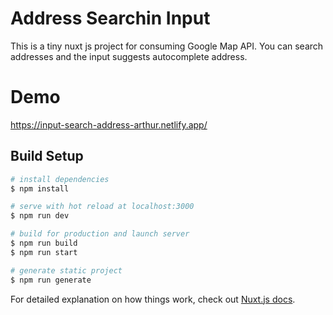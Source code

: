 # Address Searchin Input
This is a tiny nuxt js project for consuming Google Map API. You can search addresses and the input suggests autocomplete address.

# Demo
https://input-search-address-arthur.netlify.app/

## Build Setup

```bash
# install dependencies
$ npm install

# serve with hot reload at localhost:3000
$ npm run dev

# build for production and launch server
$ npm run build
$ npm run start

# generate static project
$ npm run generate
```

For detailed explanation on how things work, check out [Nuxt.js docs](https://nuxtjs.org).

